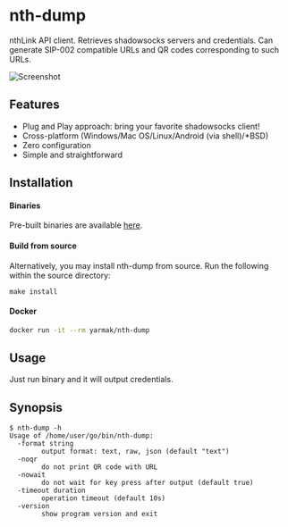 # nth-dump

nthLink API client. Retrieves shadowsocks servers and credentials. Can generate SIP-002 compatible URLs and QR codes corresponding to such URLs.

![Screenshot](https://user-images.githubusercontent.com/3524671/184556478-aaffc263-13ff-4e6f-9b3f-2dfda87cf88b.png)

## Features

* Plug and Play approach: bring your favorite shadowsocks client!
* Cross-platform (Windows/Mac OS/Linux/Android (via shell)/\*BSD)
* Zero configuration
* Simple and straightforward

## Installation

#### Binaries

Pre-built binaries are available [here](https://github.com/Snawoot/nth-dump/releases/latest).

#### Build from source

Alternatively, you may install nth-dump from source. Run the following within the source directory:

```
make install
```

#### Docker

```sh
docker run -it --rm yarmak/nth-dump
```

## Usage

Just run binary and it will output credentials.

## Synopsis

```
$ nth-dump -h
Usage of /home/user/go/bin/nth-dump:
  -format string
    	output format: text, raw, json (default "text")
  -noqr
    	do not print QR code with URL
  -nowait
    	do not wait for key press after output (default true)
  -timeout duration
    	operation timeout (default 10s)
  -version
    	show program version and exit
```
